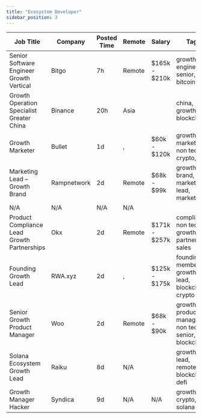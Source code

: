 ```yaml
---
title: "Ecosystem Developer"
sidebar_position: 3
---
```


| Job Title | Company | Posted Time | Remote | Salary | Tags | Apply Link |
|-----------|---------|-------------|--------|--------|------|------------|
| Senior Software Engineer Growth Vertical | Bitgo | 7h | Remote | $165k - $210k | growth, engineer, senior, dev, bitcoin | [Apply](https://web3.career/senior-software-engineer-growth-vertical-bitgo/105327) |
| Growth Operation Specialist Greater China | Binance | 20h | Asia |  | china, growth, blockchain | [Apply](https://web3.career/growth-operation-specialist-greater-china-binance/105306) |
| Growth Marketer | Bullet | 1d | , | $60k - $120k | growth, marketing, non tech, crypto, defi | [Apply](https://web3.career/growth-marketer-bullet/105268) |
| Marketing Lead – Growth Brand | Rampnetwork | 2d | Remote | $68k - $99k | growth, brand, lead, marketing lead, marketing | [Apply](https://web3.career/marketing-lead-growth-brand-rampnetwork/104615) |
| N/A | N/A | N/A | N/A |  |  | [Apply](https://web3.career/metana) |
| Product Compliance Lead Growth Partnerships | Okx | 2d | Remote | $171k - $257k | compliance, non tech, growth, partnership, sales | [Apply](https://web3.career/product-compliance-lead-growth-partnerships-okx/104607) |
| Founding Growth Lead | RWA.xyz | 2d | , | $125k - $175k | founding member, growth, lead, blockchain, crypto | [Apply](https://web3.career/founding-growth-lead-rwa-xyz/105235) |
| Senior Growth Product Manager | Woo | 2d | Remote | $68k - $90k | growth, product manager, non tech, senior, blockchain | [Apply](https://web3.career/senior-growth-product-manager-woo/95664) |
| Solana Ecosystem Growth Lead | Raiku | 8d | N/A |  | growth, lead, remote, blockchain, defi | [Apply](https://web3.career/solana-ecosystem-growth-lead-raiku/105001) |
| Growth Manager Hacker | Syndica | 9d | N/A | N/A | growth, crypto, solana | [Apply](https://web3.career/growth-manager-hacker-syndica/104930) |
